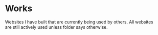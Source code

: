 # Works
Websites I have built that are currently being used by others. All websites are still actively used unless folder says otherwise.
